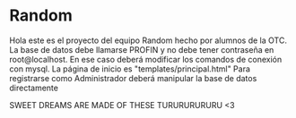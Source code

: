 # Random
Hola este es el proyecto del equipo Random hecho por alumnos de la OTC. 
La base de datos debe llamarse PROFIN y no debe tener contraseña en root@localhost. 
En ese caso deberá modificar los comandos de conexión con mysql.
La página de inicio es "templates/principal.html"
Para registrarse como Administrador deberá manipular la base de datos directamente

SWEET DREAMS ARE MADE OF THESE TURURURURURU <3
